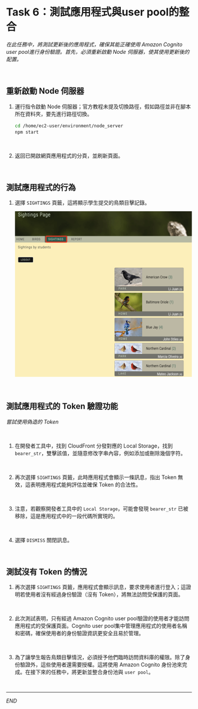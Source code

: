# Task 6：測試應用程式與user pool的整合

_在此任務中，將測試更新後的應用程式，確保其能正確使用 Amazon Cognito user pool進行身份驗證。首先，必須重新啟動 Node 伺服器，使其使用更新後的配置。_

<br>

## 重新啟動 Node 伺服器

1. 運行指令啟動 Node 伺服器；官方教程未提及切換路徑，假如路徑並非在腳本所在資料夾，要先進行路徑切換。

    ```bash
    cd /home/ec2-user/environment/node_server
    npm start
    ```

<br>

2. 返回已開啟網頁應用程式的分頁，並刷新頁面。

<br>

## 測試應用程式的行為

1. 選擇 `SIGHTINGS` 頁籤，這將顯示學生提交的鳥類目擊記錄。

    ![](images/img_64.png)

<br>

## 測試應用程式的 Token 驗證功能

_嘗試使用偽造的 Token_

<br>

1. 在開發者工具中，找到 CloudFront 分發對應的 Local Storage，找到 `bearer_str`，雙擊該值，並隨意修改字串內容，例如添加或刪除幾個字符。

<br>

2. 再次選擇 `SIGHTINGS` 頁籤，此時應用程式會顯示一條訊息，指出 Token 無效，這表明應用程式能夠評估並確保 Token 的合法性。

<br>

3. 注意，若觀察開發者工具中的 `Local Storage`，可能會發現 `bearer_str` 已被移除，這是應用程式中的一段代碼所實現的。

<br>

4. 選擇 `DISMISS` 關閉訊息。

<br>

## 測試沒有 Token 的情況

1. 再次選擇 `SIGHTINGS` 頁籤，應用程式會顯示訊息，要求使用者進行登入；這證明若使用者沒有經過身份驗證（沒有 Token），將無法訪問受保護的頁面。

<br>

2. 此次測試表明，只有經過 Amazon Cognito user pool驗證的使用者才能訪問應用程式的受保護頁面。Cognito user pool集中管理應用程式的使用者名稱和密碼，確保使用者的身份驗證資訊更安全且易於管理。

<br>

3. 為了讓學生報告鳥類目擊情況，必須授予他們臨時訪問資料庫的權限。除了身份驗證外，這些使用者還需要授權。這將使用 Amazon Cognito 身份池來完成。在接下來的任務中，將更新並整合身份池與 `user pool`。

<br>

___

_END_